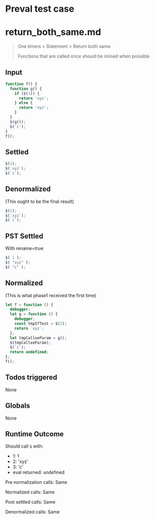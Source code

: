 # Preval test case

# return_both_same.md

> One timers > Statement > Return both same
>
> Functions that are called once should be inlined when possible

## Input

`````js filename=intro
function f() {
  function g() {
    if ($(1)) {
      return 'xyz';
    } else {
      return 'xyz';
    }
  }
  $(g());
  $('c');
}
f();
`````


## Settled


`````js filename=intro
$(1);
$(`xyz`);
$(`c`);
`````


## Denormalized
(This ought to be the final result)

`````js filename=intro
$(1);
$(`xyz`);
$(`c`);
`````


## PST Settled
With rename=true

`````js filename=intro
$( 1 );
$( "xyz" );
$( "c" );
`````


## Normalized
(This is what phase1 received the first time)

`````js filename=intro
let f = function () {
  debugger;
  let g = function () {
    debugger;
    const tmpIfTest = $(1);
    return `xyz`;
  };
  let tmpCalleeParam = g();
  $(tmpCalleeParam);
  $(`c`);
  return undefined;
};
f();
`````


## Todos triggered


None


## Globals


None


## Runtime Outcome


Should call `$` with:
 - 1: 1
 - 2: 'xyz'
 - 3: 'c'
 - eval returned: undefined

Pre normalization calls: Same

Normalized calls: Same

Post settled calls: Same

Denormalized calls: Same
